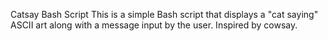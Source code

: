 Catsay Bash Script
This is a simple Bash script that displays a "cat saying" ASCII art along with a message input by the user. Inspired by cowsay.
